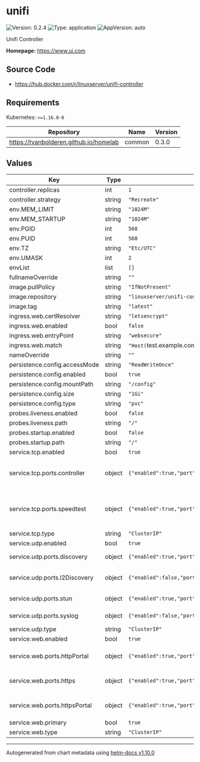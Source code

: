 # unifi

![Version: 0.2.4](https://img.shields.io/badge/Version-0.2.4-informational?style=flat-square) ![Type: application](https://img.shields.io/badge/Type-application-informational?style=flat-square) ![AppVersion: auto](https://img.shields.io/badge/AppVersion-auto-informational?style=flat-square)

Unifi Controller

**Homepage:** <https://www.ui.com>

## Source Code

* <https://hub.docker.com/r/linuxserver/unifi-controller>

## Requirements

Kubernetes: `>=1.16.0-0`

| Repository | Name | Version |
|------------|------|---------|
| https://tvanbolderen.github.io/homelab | common | 0.3.0 |

## Values

| Key | Type | Default | Description |
|-----|------|---------|-------------|
| controller.replicas | int | `1` |  |
| controller.strategy | string | `"Recreate"` |  |
| env.MEM_LIMIT | string | `"1024M"` |  |
| env.MEM_STARTUP | string | `"1024M"` |  |
| env.PGID | int | `568` |  |
| env.PUID | int | `568` |  |
| env.TZ | string | `"Etc/UTC"` |  |
| env.UMASK | int | `2` |  |
| envList | list | `[]` |  |
| fullnameOverride | string | `""` |  |
| image.pullPolicy | string | `"IfNotPresent"` |  |
| image.repository | string | `"linuxserver/unifi-controller"` |  |
| image.tag | string | `"latest"` |  |
| ingress.web.certResolver | string | `"letsencrypt"` |  |
| ingress.web.enabled | bool | `false` |  |
| ingress.web.entryPoint | string | `"websecure"` |  |
| ingress.web.match | string | `"Host(`test.example.com`)"` |  |
| nameOverride | string | `""` |  |
| persistence.config.accessMode | string | `"ReadWriteOnce"` |  |
| persistence.config.enabled | bool | `true` |  |
| persistence.config.mountPath | string | `"/config"` |  |
| persistence.config.size | string | `"1Gi"` |  |
| persistence.config.type | string | `"pvc"` |  |
| probes.liveness.enabled | bool | `false` |  |
| probes.liveness.path | string | `"/"` |  |
| probes.startup.enabled | bool | `false` |  |
| probes.startup.path | string | `"/"` |  |
| service.tcp.enabled | bool | `true` |  |
| service.tcp.ports.controller | object | `{"enabled":true,"port":8080,"protocol":"TCP"}` | Configure Controller port used for device command/control |
| service.tcp.ports.speedtest | object | `{"enabled":true,"port":6789,"protocol":"TCP"}` | Configure Speedtest port (used for UniFi mobile speed test) |
| service.tcp.type | string | `"ClusterIP"` |  |
| service.udp.enabled | bool | `true` |  |
| service.udp.ports.discovery | object | `{"enabled":true,"port":10001,"protocol":"UDP"}` | Configure device discovery port |
| service.udp.ports.l2Discovery | object | `{"enabled":false,"port":1900,"protocol":"UDP"}` | Configure device l2-discovery port |
| service.udp.ports.stun | object | `{"enabled":true,"port":3478,"protocol":"UDP"}` | Configure STUN port |
| service.udp.ports.syslog | object | `{"enabled":false,"port":5514,"protocol":"UDP"}` | Configure remote syslog port |
| service.udp.type | string | `"ClusterIP"` |  |
| service.web.enabled | bool | `true` |  |
| service.web.ports.httpPortal | object | `{"enabled":true,"port":8880,"protocol":"HTTP"}` | Configure Captive Portal HTTP port |
| service.web.ports.https | object | `{"enabled":true,"port":8443,"primary":true,"protocol":"HTTPS"}` | Configure Web interface + API port |
| service.web.ports.httpsPortal | object | `{"enabled":true,"port":8843,"protocol":"HTTPS"}` | Configure Captive Portal HTTPS port |
| service.web.primary | bool | `true` |  |
| service.web.type | string | `"ClusterIP"` |  |

----------------------------------------------
Autogenerated from chart metadata using [helm-docs v1.10.0](https://github.com/norwoodj/helm-docs/releases/v1.10.0)
